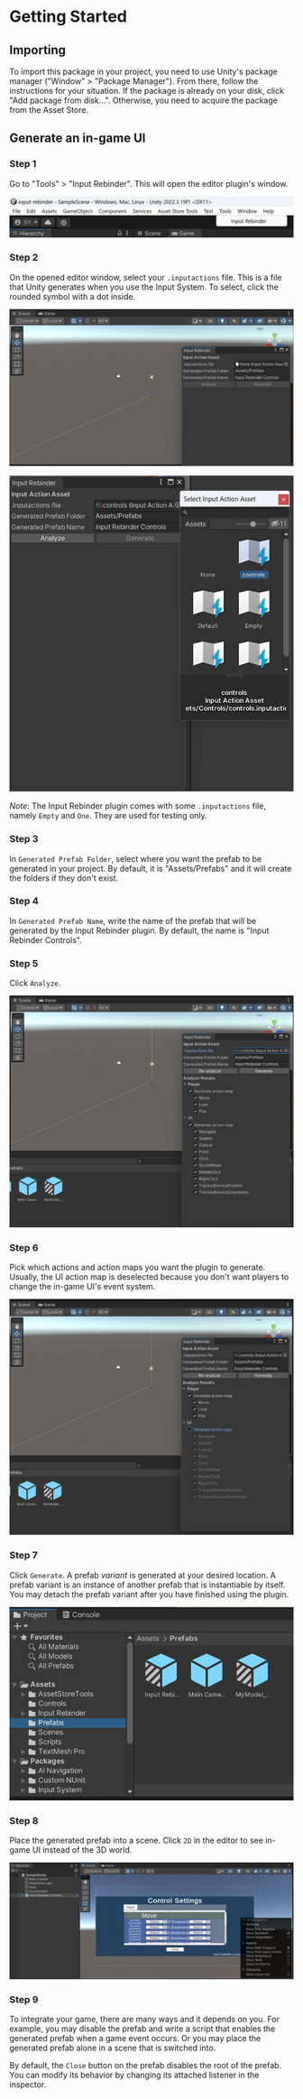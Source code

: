 # Getting Started

## Importing
To import this package in your project, you need to use Unity's package manager ("Window" > "Package Manager"). From there, follow the instructions for your situation. If the package is already on your disk, click "Add package from disk...". Otherwise, you need to acquire the package from the Asset Store.

## Generate an in-game UI
### Step 1
Go to "Tools" > "Input Rebinder". This will open the editor plugin's window.

![Navigation bar](../resources/tools_inputrebinder.png)

### Step 2
On the opened editor window, select your `.inputactions` file. This is a file that Unity generates when you use the Input System. To select, click the rounded symbol with a dot inside.

![Empty window](../resources/empty_editor_window.png)

![Select input actions](../resources/select_inputactions_file.png)

_Note_: The Input Rebinder plugin comes with some `.inputactions` file, namely `Empty` and `One`. They are used for testing only.

### Step 3
In `Generated Prefab Folder`, select where you want the prefab to be generated in your project. By default, it is "Assets/Prefabs" and it will create the folders if they don't exist.

### Step 4
In `Generated Prefab Name`, write the name of the prefab that will be generated by the Input Rebinder plugin. By default, the name is "Input Rebinder Controls".

### Step 5
Click `Analyze`.

![Analysis](../resources/analysis.png)

### Step 6
Pick which actions and action maps you want the plugin to generate. Usually, the UI action map is deselected because you don't want players to change the in-game UI's event system.

![Deselect UI](../resources/deselect_ui.png)

### Step 7
Click `Generate`. A prefab _variant_ is generated at your desired location. A prefab variant is an instance of another prefab that is instantiable by itself. You may detach the prefab variant after you have finished using the plugin. 

![Generated prefab location](../resources/generated_prefab_location.png)

### Step 8
Place the generated prefab into a scene. Click `2D` in the editor to see in-game UI instead of the 3D world. 

![Deployed prefab](../resources/deployed_prefab.png)

### Step 9
To integrate your game, there are many ways and it depends on you. For example, you may disable the prefab and write a script that enables the generated prefab when a game event occurs. Or you may place the generated prefab alone in a scene that is switched into.

By default, the `Close` button on the prefab disables the root of the prefab. You can modify its behavior by changing its attached listener in the inspector. 